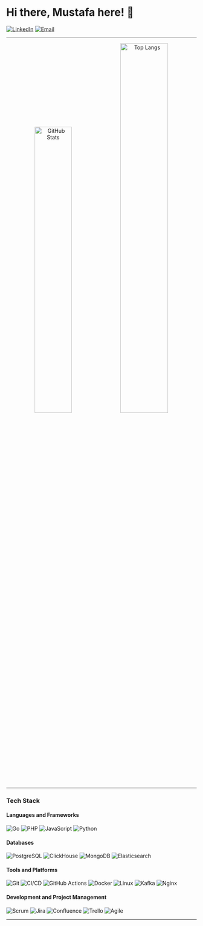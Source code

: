 # Hi there, Mustafa here! 👋

[![LinkedIn](https://img.shields.io/badge/LinkedIn-0077B5?style=for-the-badge&logo=linkedin&logoColor=white)](https://www.linkedin.com/in/msahbaz34)
[![Email](https://img.shields.io/badge/Email-D14836?style=for-the-badge&logo=gmail&logoColor=white)](mailto:mestefe.sahbaz34@gmail.com)

---

<p align="center">
  <img src="https://github-readme-stats.vercel.app/api?username=bymestefe&show_icons=true&theme=default" alt="GitHub Stats" width="44%">
  <img src="https://github-readme-stats.vercel.app/api/top-langs/?username=bymestefe&theme=dark&hide=html,css,cmake&layout=compact&langs_count=5&bg_color=101010&hide_title=true" alt="Top Langs" width="50%">
</p>

---

### Tech Stack

#### Languages and Frameworks
![Go](https://img.shields.io/badge/Go-00ADD8?style=for-the-badge&logo=go&logoColor=white)
![PHP](https://img.shields.io/badge/PHP-777BB4?style=for-the-badge&logo=php&logoColor=white)
![JavaScript](https://img.shields.io/badge/JavaScript-F7DF1E?style=for-the-badge&logo=javascript&logoColor=black)
![Python](https://img.shields.io/badge/Python-3776AB?style=for-the-badge&logo=python&logoColor=white)

#### Databases
![PostgreSQL](https://img.shields.io/badge/PostgreSQL-316192?style=for-the-badge&logo=postgresql&logoColor=white)
![ClickHouse](https://img.shields.io/badge/ClickHouse-FFCC01?style=for-the-badge&logo=clickhouse&logoColor=black)
![MongoDB](https://img.shields.io/badge/MongoDB-47A248?style=for-the-badge&logo=mongodb&logoColor=white)
![Elasticsearch](https://img.shields.io/badge/Elasticsearch-005571?style=for-the-badge&logo=elasticsearch&logoColor=white)

#### Tools and Platforms
![Git](https://img.shields.io/badge/Git-F05032?style=for-the-badge&logo=git&logoColor=white)
![CI/CD](https://img.shields.io/badge/CI%2FCD-007EC6?style=for-the-badge&logo=continuous-integration&logoColor=white)
![GitHub Actions](https://img.shields.io/badge/GitHub_Actions-2088FF?style=for-the-badge&logo=github-actions&logoColor=white)
![Docker](https://img.shields.io/badge/Docker-2496ED?style=for-the-badge&logo=docker&logoColor=white)
![Linux](https://img.shields.io/badge/Linux-FCC624?style=for-the-badge&logo=linux&logoColor=black)
![Kafka](https://img.shields.io/badge/Apache_Kafka-231F20?style=for-the-badge&logo=apache-kafka&logoColor=white)
![Nginx](https://img.shields.io/badge/Nginx-009639?style=for-the-badge&logo=nginx&logoColor=white)


#### Development and Project Management
![Scrum](https://img.shields.io/badge/Scrum-6DB33F?style=for-the-badge&logo=scrum&logoColor=white)
![Jira](https://img.shields.io/badge/Jira-0052CC?style=for-the-badge&logo=jira&logoColor=white)
![Confluence](https://img.shields.io/badge/Confluence-172B4D?style=for-the-badge&logo=confluence&logoColor=white)
![Trello](https://img.shields.io/badge/Trello-0079BF?style=for-the-badge&logo=trello&logoColor=white)
![Agile](https://img.shields.io/badge/Agile-009B83?style=for-the-badge&logo=agile&logoColor=white)

---

